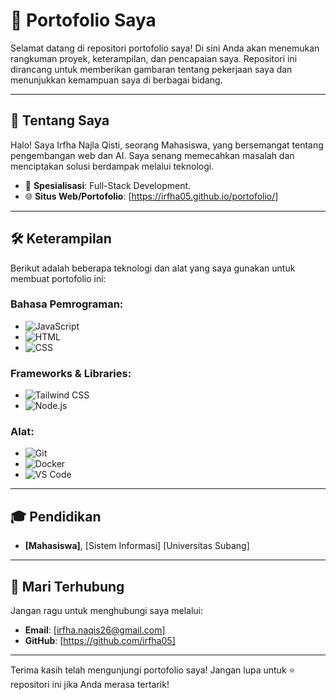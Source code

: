 # 📁 Portofolio Saya

Selamat datang di repositori portofolio saya! Di sini Anda akan menemukan rangkuman proyek, keterampilan, dan pencapaian saya. Repositori ini dirancang untuk memberikan gambaran tentang pekerjaan saya dan menunjukkan kemampuan saya di berbagai bidang.

---

## 🚀 Tentang Saya

Halo! Saya Irfha Najla Qisti, seorang Mahasiswa, yang bersemangat tentang pengembangan web dan AI. Saya senang memecahkan masalah dan menciptakan solusi berdampak melalui teknologi.

- 🌟 **Spesialisasi**: Full-Stack Development.
- 🌐 **Situs Web/Portofolio**: [https://irfha05.github.io/portofolio/]
---

## 🛠️ Keterampilan

Berikut adalah beberapa teknologi dan alat yang saya gunakan untuk membuat portofolio ini:

### Bahasa Pemrograman:
- ![JavaScript](https://img.shields.io/badge/-JavaScript-F7DF1E?logo=javascript&logoColor=black&style=for-the-badge)
- ![HTML](https://img.shields.io/badge/-HTML-E34F26?logo=html5&logoColor=white&style=for-the-badge)
- ![CSS](https://img.shields.io/badge/-CSS-1572B6?logo=css3&logoColor=white&style=for-the-badge)

### Frameworks & Libraries:
- ![Tailwind CSS](https://img.shields.io/badge/-Tailwind%20CSS-38B2AC?logo=tailwind-css&logoColor=white&style=for-the-badge)
- ![Node.js](https://img.shields.io/badge/-Node.js-339933?logo=node.js&logoColor=white&style=for-the-badge)

### Alat:
- ![Git](https://img.shields.io/badge/-Git-F05032?logo=git&logoColor=white&style=for-the-badge)
- ![Docker](https://img.shields.io/badge/-Docker-2496ED?logo=docker&logoColor=white&style=for-the-badge)
- ![VS Code](https://img.shields.io/badge/-VS%20Code-007ACC?logo=visual-studio-code&logoColor=white&style=for-the-badge)

---

## 🎓 Pendidikan

- **[Mahasiswa]**, [Sistem Informasi] 
  [Universitas Subang]

---

## 🤝 Mari Terhubung

Jangan ragu untuk menghubungi saya melalui:
- **Email**: [irfha.naqis26@gmail.com]
- **GitHub**: [https://github.com/irfha05]

---

Terima kasih telah mengunjungi portofolio saya! Jangan lupa untuk ⭐ repositori ini jika Anda merasa tertarik!
